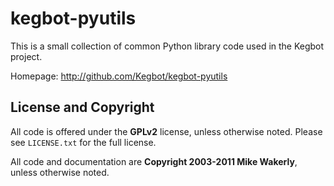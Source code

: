 # kegbot-pyutils

This is a small collection of common Python library code used in the Kegbot
project.

Homepage: http://github.com/Kegbot/kegbot-pyutils

## License and Copyright

All code is offered under the **GPLv2** license, unless otherwise noted.  Please
see ``LICENSE.txt`` for the full license.

All code and documentation are **Copyright 2003-2011 Mike Wakerly**, unless
otherwise noted.

